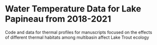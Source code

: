 
# Water Temperature Data for Lake Papineau from 2018-2021

Code and data for thermal profiles for manuscripts focused on the
effects of different thermal habitats among multibasin affect Lake Trout
ecology
